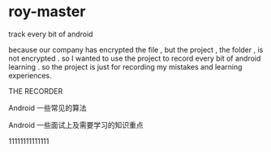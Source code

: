 # roy-master
track every bit of android 

because our company has encrypted the file , but the project , the folder , is not encrypted . so I wanted to use the project to record every
bit of android learning . so the project is just for recording my mistakes and learning experiences.


THE RECORDER

Android 一些常见的算法
<!-- https://www.jianshu.com/p/9648e8dd5bdb -->

Android 一些面试上及需要学习的知识重点
<!-- http://www.importnew.com/27326.html#comment-763344 -->
11111111111111